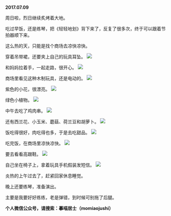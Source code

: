 
          
**2017.07.09**

周日啦，烈日继续炙烤着大地。

吃过早饭，还是练琴，把《轻轻地划》背下来了，反复了很多次，终于可以跟着节拍器顺下来。

这么热的天，只能是找个商场去凉快凉快。

穿着吊带裙，还要夹上自己的玩具耳坠。
![](//upload-images.jianshu.io/upload_images/51001-6dbc1fbdb67c59fc.jpg)


和妈妈拉着手，一起走路，很开心。
![](//upload-images.jianshu.io/upload_images/51001-7371ffb1292db48b.jpg)


商场里看见这种木制玩具，还是电动的。
![](//upload-images.jianshu.io/upload_images/51001-6b6111693ab43157.jpg)


紫色的小花，很漂亮。
![](//upload-images.jianshu.io/upload_images/51001-f28a5aaae5b20a9e.jpg)


绿色小植物。
![](//upload-images.jianshu.io/upload_images/51001-00cf120a9a308dca.jpg)


中午去吃了鸡肉串。
![](//upload-images.jianshu.io/upload_images/51001-78fb8ce1caf9eff5.jpg)


还有西兰花、小玉米、蘑菇、荷兰豆和胡萝卜。
![](//upload-images.jianshu.io/upload_images/51001-69fbaf5e34be7348.jpg)


饭吃得很好，肉吃得也多，于是去吃甜品。
![](//upload-images.jianshu.io/upload_images/51001-4eb3824be6135452.jpg)


吃完饭，在商场里凉快凉快。
![](//upload-images.jianshu.io/upload_images/51001-504e9f9c68451327.jpg)


要去看看高跟鞋。
![](//upload-images.jianshu.io/upload_images/51001-8fe3238ee9ddaec8.jpg)


自己坐在椅子上，拿着玩具手机假装发短信。
![](//upload-images.jianshu.io/upload_images/51001-9df5393d5a2ad0de.jpg)


炎热的上午过去了，赶紧回家休息睡觉。

晚上还要练琴，准备演出。

主要是我要好好练练，老是弹错，到时候可别拖了后腿。


**个人微信公众号，请搜索：摹喵居士（momiaojushi）**

        
